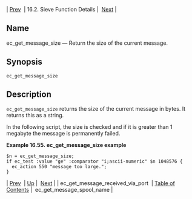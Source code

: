 | [Prev](sieve.ref.ec_get_message_received_via_port)  | 16.2. Sieve Function Details |  [Next](sieve.ref.ec_get_message_spool_name.php) |

<a name="sieve.ref.ec_get_message_size"></a>
## Name

ec_get_message_size — Return the size of the current message.

## Synopsis

`ec_get_message_size`

<a name="idp29787600"></a>
## Description

`ec_get_message_size` returns the size of the current message in bytes. It returns this as a string.

In the following script, the size is checked and if it is greater than 1 megabyte the message is permanently failed.

<a name="example.ec_get_message_size"></a>

**Example 16.55. ec_get_message_size example**

```
$n = ec_get_message_size;
if ec_test :value "ge" :comparator "i;ascii-numeric" $n 1048576 {
  ec_action 550 "message too large.";
}
```

| [Prev](sieve.ref.ec_get_message_received_via_port)  | [Up](sieve.ref.files.php) |  [Next](sieve.ref.ec_get_message_spool_name.php) |
| ec_get_message_received_via_port  | [Table of Contents](index) |  ec_get_message_spool_name |
